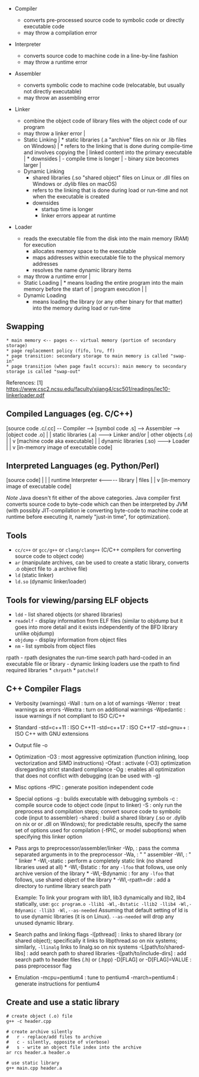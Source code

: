 * Compiler
	- converts pre-processed source code to symbolic code or directly executable code
	- may throw a compilation error
* Interpreter
	- converts source code to machine code in a line-by-line fashion
	- may throw a runtime error
* Assembler
	- converts symbolic code to machine code (relocatable, but usually not directly executable)
	- may throw an assembling error
* Linker
	- combine the object code of library files with the object code of our program
	- may throw a linker error
	|
	+ Static Linking
	|	* static libraries (.a "archive" files on nix or .lib files on Windows)
	|	* refers to the linking that is done during compile-time and involves copying the
	|	  linked content into the primary executable
	|	* downsides
	|		- compile time is longer
	|		- binary size becomes larger
	|
	+ Dynamic Linking
		* shared libraries (.so "shared object" files on Linux or .dll files on Windows or .dylib files on macOS)
		* refers to the linking that is done during load or run-time and not when the
		  executable is created
		* downsides
			- startup time is longer
			- linker errors appear at runtime

* Loader
	- reads the executable file from the disk into the main memory (RAM) for execution
		- allocates memory space to the executable
		- maps addresses within executable file to the physical memory addresses
		- resolves the name dynamic library items
	- may throw a runtime error
	|
	+ Static Loading
	|	* means loading the entire program into the main memory before the start of
	|	  program execution
	|
	|
	+ Dynamic Loading
		* means loading the library (or any other binary for that matter) into the memory during load or run-time

Swapping
--------
	* main memory <-- pages <-- virtual memory (portion of secondary storage)
	* page replacement policy (fifo, lru, ff)
	* page transition: secondary storage to main memory is called "swap-in"
	* page transition (when page fault occurs): main memory to secondary storage is called "swap-out"


References:
[1] https://www.csc2.ncsu.edu/faculty/xjiang4/csc501/readings/lec10-linkerloader.pdf

Compiled Languages (eg. C/C++)
------------------------------

[source code .c/.cc] -- Compiler --> [symbol code .s] --> Assembler --> [object code .o]
																			|
																			|
											  static libraries (.a) --->  Linker
													and/or					|
												other objects (.o)			|
																			|
																	    	v
																	  [machine code
																	   aka executable]
																		    |
																		    |
											dynamic libraries (.so)	--->  Loader
																		  	|
																		  	|
																		  	v
																	  [in-memory image of
																	   executable code]

Interpreted Languages (eg. Python/Perl)
---------------------------------------

[source code]
	|
	|
	|				runtime
Interpreter	 <----- library
	|				 files
	|
	|
	v
[in-memory image of
 executable code]


*Note* Java doesn't fit either of the above categories. Java compiler first converts source code to byte-code which can then be interpreted by JVM (with possibly JIT-compilation ie converting byte-code to machine code at runtime before executing it, namely "just-in time", for optimization).


Tools
-----
* `cc/c++` or `gcc/g++` or `clang/clang++` (C/C++ compilers for converting source code to object code)
* `ar` (manipulate archives, can be used to create a static library, converts .o object file to .a archive file)
* `ld` (static linker)
* `ld.so` (dynamic linker/loader)


Tools for viewing/parsing ELF objects
-------------------------------------
* `ldd` - list shared objects (or shared libraries)
* `readelf` - display information from ELF files (similar to objdump but it goes into more detail and it exists independently of the BFD library unlike objdump)
* `objdump` - display information from object files
* `nm` - list symbols from object files

rpath
	- rpath designates the run-time search path hard-coded in an executable file or library
	- dynamic linking loaders use the rpath to find required libraries
	* `chrpath`
	* `patchelf`


C++ Compiler Flags
------------------

* Verbosity (warnings)
	-Wall : turn on a lot of warnings
	-Werror : treat warnings as errors
	-Wextra : turn on additional warnings
	-Wpedantic : issue warnings if not compliant to ISO C/C++

* Standard
	-std=c++11 : ISO C++11
	-std=c++17 : ISO C++17
	-std=gnu++ : ISO C++ with GNU extensions

* Output file
	-o <outputfile>

* Optimization
	-O3 : most aggressive optimization (function inlining, loop vectorization and SIMD instructions)
	-Ofast : activate (-O3) optimization disregarding strict standard compliance
	-Og : enables all optimization that does not conflict with debugging (can be used with -g)

* Misc options
	-fPIC : generate position independent code

* Special options
	-g : builds executable with debugging symbols
	-c : compile source code to object code (input to linker)
	-S : only run the preprocess and compilation steps; convert source code to symbolic code (input to assembler)
	-shared : build a shared library (.so or .dylib on nix or or .dll on Windows); for predictable results, specify the same set of options used for compilation (-fPIC, or model suboptions) when specifying this linker option

* Pass args to preprocessor/assembler/linker
	-Wp,<arg> : pass the comma separated arguments in <arg> to the preprocessor
	-Wa,<arg> : 				"				" 				   assembler
	-Wl,<arg> : 				"				" 				   linker
		* -Wl,-static : perform a completely static link (no shared libraries used at all)
		* -Wl,-Bstatic : for any `-lfoo` that follows, use only archive version of the library
		* -Wl,-Bdynamic : for any `-lfoo` that follows, use shared object of the library
		* -Wl,-rpath=dir : add a directory to runtime library search path

	Example:
	To link your program with lib1, lib3 dynamically and lib2, lib4 statically, use:
		```
		gcc program.o -llib1 -Wl,-Bstatic -llib2 -llib4 -Wl,-Bdynamic -llib3 -Wl,--as-needed
		```
	Assuming that default setting of ld is to use dynamic libraries (it is on Linux).
	`--as-needed` will drop any unused dynamic library.

* Search paths and linking flags
	-l[pthread] : links to shared library (or shared object); specifically it links to libpthread.so on nix systems; similarly, `-llinalg` links to linalg.so on nix systems
	-L[path/to/shared-libs] : add search path to shared libraries
	-I[path/to/include-dirs] : add search path to header files (.h) or (.hpp)
	-D[FLAG] or -D[FLAG]=VALUE : pass preprocessor flag

* Emulation
	-mcpu=pentium4 : tune to pentium4
	-march=pentium4 : generate instructions for pentium4


Create and use a static library
-------------------------------
```
# create object (.o) file
g++ -c header.cpp

# create archive silently
#	r - replace/add files to archive
#	c - silently, opposite of v(erbose)
#	s - write an object file index into the archive
ar rcs header.a header.o

# use static library
g++ main.cpp header.a
```
